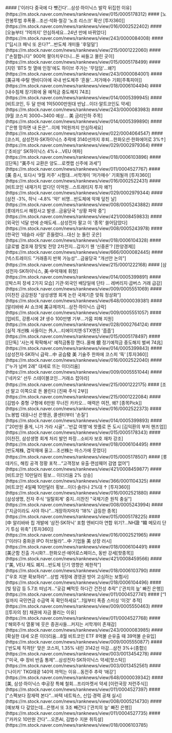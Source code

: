 <head><meta charset="utf-8"><title>Vers : 20250901_2100 </title></head>
#### ['이러다 중국에 다 뺏긴다'…삼성·하이닉스 발칵 뒤집힌 이유](https://m.stock.naver.com/news/ranknews/view/015/0005178312)
#### [노란봉투법 후폭풍…조선·석화·철강 ‘노조 리스크’ 확산 [투자360]](https://m.stock.naver.com/news/ranknews/view/016/0002522402)
#### [오늘부터 '1억까지' 안심하세요...24년 만에 바뀌었다](https://m.stock.naver.com/news/ranknews/view/243/0000084008)
#### ["딥시크 패닉 또 온다?"…반도체 개미들 '후덜덜'](https://m.stock.naver.com/news/ranknews/view/215/0001222060)
#### ["손절합니다" 900억 팔아치우더니…돈 싸들고 몰린 곳이](https://m.stock.naver.com/news/ranknews/view/015/0005178499)
#### [지민 'BTS 첫 열애 인정'에도 하이브 주가는 '무덤덤'…왜?](https://m.stock.naver.com/news/ranknews/view/243/0000084001)
#### [美규제·中탈 엔비디아에 국내 반도체주 ‘흔들’…저가매수 기회[주톡피아]](https://m.stock.naver.com/news/ranknews/view/018/0006104494)
#### [내수침체 장기화에 올 예적금 중도해지 74조](https://m.stock.naver.com/news/ranknews/view/014/0005399945)
#### [비트코인, 두 달 만에 1억5000만원대 반납…이더·알트코인도 약세](https://m.stock.naver.com/news/ranknews/view/243/0000083983)
#### [9월 코스피 3000~3400 예상… 美 금리인하 주목](https://m.stock.naver.com/news/ranknews/view/014/0005399890)
#### ["은행 망하면 내 돈은"...이제 1억원까지 안심하세요](https://m.stock.naver.com/news/ranknews/view/022/0004064547)
#### [코스피, 삼성전자·SK하이닉스 추락에 3140선까지 후퇴…한화오션·한화에어로 3%↑](https://m.stock.naver.com/news/ranknews/view/029/0002979364)
#### ['초비상' SK하이닉스 4%↓…VEU 여파](https://m.stock.naver.com/news/ranknews/view/018/0006103896)
#### [[단독] “美주식 교환은 양도…로켓랩 신주에 과세”](https://m.stock.naver.com/news/ranknews/view/011/0004527767)
#### [美 증시, 또다시 ‘9월 저주’ 시험대…서학개미 ‘저가매수’ 기회될까 [투자360]](https://m.stock.naver.com/news/ranknews/view/016/0002522431)
#### [비트코인 내재가치 없다던 이억원…스트래티지 투자 왜?](https://m.stock.naver.com/news/ranknews/view/029/0002979344)
#### [삼전 -3%, 하닉 -4.8% '악!' 비명…반도체에 악재 덮친 날](https://m.stock.naver.com/news/ranknews/view/008/0005243882)
#### [롯데카드서 해킹사고 발생…금융당국 "상황 파악 중"](https://m.stock.naver.com/news/ranknews/view/421/0008459833)
#### [외국인 넉달 만에 순매도세…삼성전자 팔고 이 '종목' 쓸어담았다](https://m.stock.naver.com/news/ranknews/view/008/0005243978)
#### [한국인 '테슬라 사랑' 흔들렸다…대신 눈 돌린 곳은](https://m.stock.naver.com/news/ranknews/view/018/0006104328)
#### [글로벌 겹호재 장밋빛 전망 2차전지…갑자기 웬 ‘신중론’? [한양경제]](https://m.stock.naver.com/news/ranknews/view/666/0000082445)
#### [넥스트레이드 "거래중지 반복 가능성"…금융당국 "개선안 논의"](https://m.stock.naver.com/news/ranknews/view/215/0001222168)
#### [삼성전자·SK하이닉스, 美·中악재에 휘청](https://m.stock.naver.com/news/ranknews/view/014/0005399891)
#### [[박스피 장세 2가지 모습] 기관·외국인 배당일에 단타 … 레버리지·곱버스 거래 급감](https://m.stock.naver.com/news/ranknews/view/009/0005551069)
#### [이찬진 금감원장 "삼성생명 회계 논란 국제기준 맞춰 정상화"](https://m.stock.naver.com/news/ranknews/view/648/0000039381)
#### [알리바바 AI 쇼크에 美규제까지…삼전·하이닉스 급락](https://m.stock.naver.com/news/ranknews/view/009/0005551057)
#### [업비트, 강릉시에 2ℓ 생수 100만병 기부…가뭄 피해 지원](https://m.stock.naver.com/news/ranknews/view/028/0002764124)
#### [실적 개선株 사들이는 外人…티에이치엔·STX엔진 '줍줍'](https://m.stock.naver.com/news/ranknews/view/015/0005178497)
#### [[단독] '사는게 팍팍해서' 예적금통장 깬다..올해 銀 정기예적금 중도해지 벌써 74兆](https://m.stock.naver.com/news/ranknews/view/014/0005399843)
#### [삼성전자·SK하닉 급락…中 공습發 美 기술주 한파에 코스피 ‘뚝’ [투자360]](https://m.stock.naver.com/news/ranknews/view/016/0002522040)
#### ["누가 넘버 2래" 대세로 뜨는 이더리움](https://m.stock.naver.com/news/ranknews/view/009/0005551044)
#### ['네카오' 선두 스테이블코인…거래소 잡아라](https://m.stock.naver.com/news/ranknews/view/215/0001222175)
#### [조선 말고 이쪽으로 돈 몰린다 [진짜 주식 2부]](https://m.stock.naver.com/news/ranknews/view/215/0001222084)
#### [김범수 중형 구형에 6만원 무너진 카카오… 매력은 여전, 왜? [종목Pick]](https://m.stock.naver.com/news/ranknews/view/016/0002522373)
#### [노봉법 대응나선 은행권, 콜센터부터 '손질'](https://m.stock.naver.com/news/ranknews/view/014/0005399893)
#### ["20만원 줄게, 니가 가라 시골"…'반값 여행'에 핫플로 뜬 도시 [김익환의 부처 핸즈업]](https://m.stock.naver.com/news/ranknews/view/015/0005178343)
#### [이찬진, 삼성생명 회계 처리 발언 파장…소비자 보호 재차 강조](https://m.stock.naver.com/news/ranknews/view/018/0006104495)
#### [반도체株, 겹악재에 울고…조선株는 마스가에 웃었다](https://m.stock.naver.com/news/ranknews/view/015/0005178507)
#### [롯데카드, 해킹 공격 정황 포착…“고객정보 유출·랜섬웨어 감염 없어”](https://m.stock.naver.com/news/ranknews/view/421/0008459877)
#### [비트코인 10만달러 횡보… 이더리움 2% 상승](https://m.stock.naver.com/news/ranknews/view/366/0001104325)
#### [비트코인 4일째 10만달러 횡보…이더·솔라나 2%대 ↑ [투자360]](https://m.stock.naver.com/news/ranknews/view/016/0002521880)
#### [삼성생명, 전자 주식 '일탈회계' 중지..이찬진 "국제기준 원칙 충실"](https://m.stock.naver.com/news/ranknews/view/008/0005243994)
#### ["지금이라도 사야 하나"…개장하자마자 '18%' 급등한 종목](https://m.stock.naver.com/news/ranknews/view/015/0005178225)
#### [中 알리바바 칩 개발에 ‘삼전·SK하닉’ 포함 엔비디아 연합 위기?…NH證 “韓 메모리 단기 투심 위축” [투자360]](https://m.stock.naver.com/news/ranknews/view/016/0002521965)
#### [“이러다 중화권 IPO 허브될라”…中 기업들 美 상장 러시](https://m.stock.naver.com/news/ranknews/view/018/0006104491)
#### [美군함 진출 가시화?…한화오션·에어로스페이스, 동반 강세[핫종목]](https://m.stock.naver.com/news/ranknews/view/421/0008459566)
#### [“美, VEU 제도 폐지…반도체 단기 영향은 제한적”](https://m.stock.naver.com/news/ranknews/view/018/0006103790)
#### ["우호 지분 확보하라"…상법 개정에 경영권 방어 고심하는 보험사](https://m.stock.naver.com/news/ranknews/view/018/0006104496)
#### [빚 탕감 등 5.7조 떠넘겨…"곶감 빼먹듯 하다간 건전성 추락" ['관치의 늪' 빠진 은행]](https://m.stock.naver.com/news/ranknews/view/011/0004527741)
#### [“1일까지 국민연금 수급액 꼭 확인하세요”…1일부터 폭증 스미싱 ‘이것’ 추적](https://m.stock.naver.com/news/ranknews/view/009/0005550463)
#### [[투자의 창] 채권에 자금 몰리는 이유](https://m.stock.naver.com/news/ranknews/view/011/0004527768)
#### ['해외주식 열풍’에 웃은 증권사들…커지는 서학개미 존재감](https://m.stock.naver.com/news/ranknews/view/243/0000083985)
#### [확실한 대세 오른 이더리움…8월 비트코인 ETF 8억불 순유출 때 39억불 순유입](https://m.stock.naver.com/news/ranknews/view/009/0005550877)
#### ['반도체 직격탄' 맞은 코스피, 1.35% 내린 3142선 마감…삼전 3%↓(종합)](https://m.stock.naver.com/news/ranknews/view/003/0013454278)
#### ["미국, 中 장비 반출 통제"…삼성전자·SK하이닉스 약세[핫스탁]](https://m.stock.naver.com/news/ranknews/view/003/0013452561)
#### [‘나이키’ TKG태광 140억 까먹는 이유…동전주 추락 ‘애강’](https://m.stock.naver.com/news/ranknews/view/648/0000039342)
#### [美, 삼성·하이닉스 中공장 특혜 철회…프리마켓서 약세 [이런국장 저런주식]](https://m.stock.naver.com/news/ranknews/view/011/0004527397)
#### ["스펙보다 잠재력 본다"…바텍 네트웍스, 신입·경력 공채 실시](https://m.stock.naver.com/news/ranknews/view/008/0005214730)
#### [예보채 다 갚았는데…은행서 또 3조 빼간다 ['관치의 늪' 빠진 은행]](https://m.stock.naver.com/news/ranknews/view/011/0004527735)
#### ["카카오 10만원 간다"…오픈AI, 김범수 지분 취득설](https://m.stock.naver.com/news/ranknews/view/018/0006103785)
